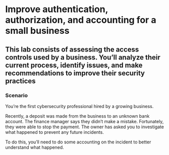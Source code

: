 # Improve authentication, authorization, and accounting for a small business

## This lab consists of assessing the access controls used by a business. You’ll analyze their current process, identify issues, and make recommendations to improve their security practices

### Scenario

You’re the first cybersecurity professional hired by a growing business.

Recently, a deposit was made from the business to an unknown bank account. The finance manager says they didn’t make a mistake. Fortunately, they were able to stop the payment. The owner has asked you to investigate what happened to prevent any future incidents.

To do this, you’ll need to do some accounting on the incident to better understand what happened.
